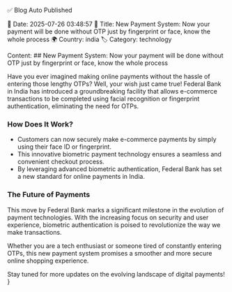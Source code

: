 ✅ Blog Auto Published

📅 Date: 2025-07-26 03:48:57
📌 Title: New Payment System: Now your payment will be done without OTP just by fingerprint or face, know the whole process
🌍 Country: india
🏷️ Category: technology

Content: ## New Payment System: Now your payment will be done without OTP just by fingerprint or face, know the whole process

Have you ever imagined making online payments without the hassle of entering those lengthy OTPs? Well, your wish just came true! Federal Bank in India has introduced a groundbreaking facility that allows e-commerce transactions to be completed using facial recognition or fingerprint authentication, eliminating the need for OTPs.

### How Does It Work?

- Customers can now securely make e-commerce payments by simply using their face ID or fingerprint.
- This innovative biometric payment technology ensures a seamless and convenient checkout process.
- By leveraging advanced biometric authentication, Federal Bank has set a new standard for online payments in India.

### The Future of Payments

This move by Federal Bank marks a significant milestone in the evolution of payment technologies. With the increasing focus on security and user experience, biometric authentication is poised to revolutionize the way we make transactions.

Whether you are a tech enthusiast or someone tired of constantly entering OTPs, this new payment system promises a smoother and more secure online shopping experience.

Stay tuned for more updates on the evolving landscape of digital payments!
}
